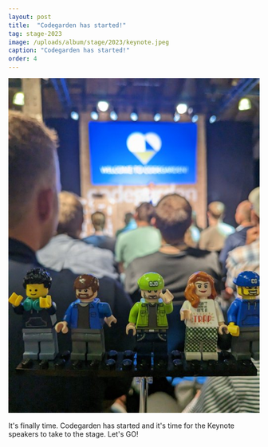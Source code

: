 ```yaml
---
layout: post
title:  "Codegarden has started!"
tag: stage-2023
image: /uploads/album/stage/2023/keynote.jpeg
caption: "Codegarden has started!"
order: 4
---
```


![](/uploads/album/stage/2023/keynote.jpeg)

It's finally time. Codegarden has started and it's time for the Keynote speakers to take to the stage. Let's GO! 

